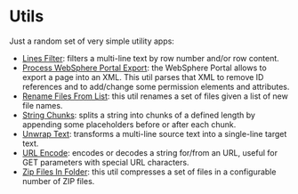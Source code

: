 # Utils
Just a random set of very simple utility apps:
- [Lines Filter](https://github.com/Simone3/Utils/raw/master/utils/Lines%20Filter.html): filters a multi-line text by row number and/or row content.
- [Process WebSphere Portal Export](https://github.com/Simone3/Utils/raw/master/utils/Process%20WebSphere%20Portal%20Export.jar): the WebSphere Portal allows to export a page into an XML. This util parses that XML to remove ID references and to add/change some permission elements and attributes.
- [Rename Files From List](https://github.com/Simone3/Utils/raw/master/utils/Rename%20Files%20From%20List.jar): this util renames a set of files given a list of new file names.
- [String Chunks](https://github.com/Simone3/Utils/raw/master/utils/String%20Chunks.html): splits a string into chunks of a defined length by appending some placeholders before or after each chunk.
- [Unwrap Text](https://github.com/Simone3/Utils/raw/master/utils/Unwrap%20Text.html): transforms a multi-line source text into a single-line target text.
- [URL Encode](https://github.com/Simone3/Utils/raw/master/utils/URL%20Encode.html): encodes or decodes a string for/from an URL, useful for GET parameters with special URL characters.
- [Zip Files In Folder](https://github.com/Simone3/Utils/raw/master/utils/Zip%20Files%20In%20Folder.jar): this util compresses a set of files in a configurable number of ZIP files.
